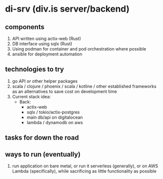 # di-srv (div.is server/backend)

## components
1. API written using actix-web (Rust)
2. DB interface using sqlx (Rust)
3. Using podman for container and pod orchestration where possible
4. ansible for deployment automation

## technologies to try
1. go API or other helper packages
2. scala / clojure / phoenix / scala / kotline / other established frameworks as an alternatives to save cost on development time
3. Current stack idea:
    - Back:
        - actix-web
        - sqlx / tokio/actix-postgres
        - main db/api on digitalocean
        - lambda / dynamodb on aws

## tasks for down the road

## ways to run (eventually)
1. run application on bare metal, or run it serverless (generally), or on AWS Lambda (specifically), while sacrificing as little functionality as possible
